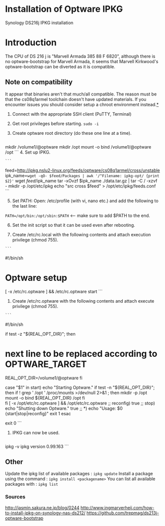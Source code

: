 # Installation of Optware IPKG
Synology DS216j IPKG installation

# Introduction
The CPU of DS 216 j is "Marvell Armada 385 88 F 6820", although there is no optware-bootstrap for Marvell Armada, it seems that Marvell Kirkwood's optware-bootstrap can be diverted as it is compatible.

## Note on compatibility
It appear that binaries aren't that much/all compatible. The reason must be that the cs08q1armel toolchain doesn't have updated materials. If you encounter issues you should consider setup a chroot environment instead.[*](https://github.com/trepmag/ds213j-optware-bootstrap)

1. Connect with the appropriate SSH client (PuTTY, Terminal)
2. Get root privileges before starting.
`sudo -i`
3. Create optware root directory (do these one line at a time).

    ```
mkdir /volume1/@optware
mkdir /opt
mount -o bind /volume1/@optware /opt
    ```
4. Set up IPKG.

    ```
feed=http://ipkg.nslu2-linux.org/feeds/optware/cs08q1armel/cross/unstable
ipk_name=`wget -qO- $feed/Packages | awk '/^Filename: ipkg-opt/ {print $2}'`
wget $feed/$ipk_name
tar -xOvzf $ipk_name ./data.tar.gz | tar -C / -xzvf -
mkdir -p /opt/etc/ipkg
echo "src cross $feed" > /opt/etc/ipkg/feeds.conf
    ```

5. Set PATH: Open: /etc/profile (with vi, nano etc.) and add the following to the last line:

`PATH=/opt/bin:/opt/sbin:$PATH` <-- make sure to add $PATH to the end.

6. Set the init script so that it can be used even after rebooting.

  1. Create /etc/rc.local with the following contents and attach execution privilege (chmod 755).

    ```
#!/bin/sh

# Optware setup
[ -x /etc/rc.optware ] && /etc/rc.optware start
    ```

  1. Create /etc/rc.optware with the following contents and attach execute privilege (chmod 755).

    ```
#!/bin/sh

if test -z "${REAL_OPT_DIR}"; then
# next line to be replaced according to OPTWARE_TARGET
REAL_OPT_DIR=/volume1/@optware
fi

case "$1" in
    start)
        echo "Starting Optware."
        if test -n "${REAL_OPT_DIR}"; then
            if ! grep ' /opt ' /proc/mounts >/dev/null 2>&1 ; then
                mkdir -p /opt
                mount -o bind ${REAL_OPT_DIR} /opt
            fi  
        fi
    [ -x /opt/etc/rc.optware ] && /opt/etc/rc.optware
    ;;
    reconfig)
    true
    ;;
    stop)
        echo "Shutting down Optware."
    true
    ;;
    *)
        echo "Usage: $0 {start|stop|reconfig}"
        exit 1
esac

exit 0
    ```

1. IPKG can now be used.

    ```
ipkg -v
ipkg version 0.99.163
    ```

## Other
Update the ipkg list of available packages : `ipkg update`
Install a package using the command : `ipkg install <packagename>`
You can list all available packages with : `ipkg list`

### Sources
http://jasmin.sakura.ne.jp/blog/0244
http://www.ingmarverheij.com/how-to-install-ipkg-on-synology-nas-ds212/
https://github.com/trepmag/ds213j-optware-bootstrap
